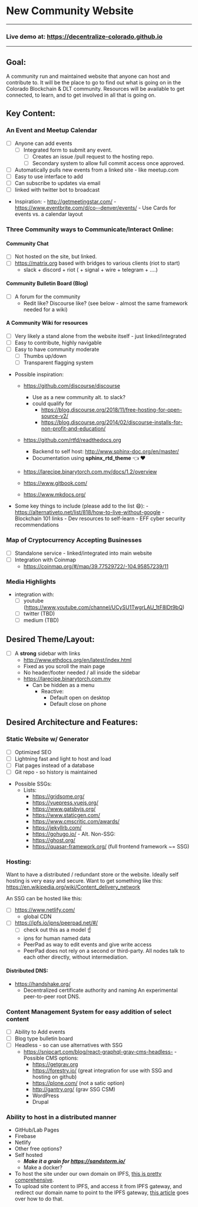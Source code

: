 # New Community Website
---
### Live demo at: https://decentralize-colorado.github.io
---
## Goal:
A community run and maintained website that anyone can host and contribute to. It will be the place to go to find out what is going on in the Colorado Blockchain & DLT community. Resources will be available to get connected, to learn, and to get involved in all that is going on. 

## Key Content:

### An Event and Meetup Calendar

- [ ] Anyone can add events
  - [ ] Integrated form to submit any event.
    - [ ] Creates an issue /pull request to the hosting repo.
    - [ ] Secondary system to allow full commit  access once approved.
- [ ] Automatically pulls new events from a linked site - like meetup.com
- [ ] Easy to use interface to add
- [ ] Can subscribe to updates via email
- [ ] linked with twitter bot to broadcast
- Inspiration:
      - http://getmeetingstar.com/
      - https://www.eventbrite.com/d/co--denver/events/
          - Use Cards for events vs. a calendar layout

### Three Community ways to Communicate/Interact Online: 

#### Community Chat
- [ ] Not hosted on the site, but linked.
- [ ] https://matrix.org based with bridges to various clients (riot to start)
  - slack + discord + riot ( + signal + wire + telegram + ....)

#### Community Bulletin Board (Blog)
- [ ] A forum for the community
    - Redit like? Discourse like?
(see below - almost the same framework needed for a wiki) 

#### A Community Wiki for resources
- [ ] Very likely a stand alone from the website itself - just linked/integrated
- [ ] Easy to contribute, highly navigable
- [ ] Easy to have community moderate
    - [ ] Thumbs up/down
    - [ ] Transparent flagging system
- Possible inspiration:
  - https://github.com/discourse/discourse
    - Use as a new community alt. to slack?
    - could qualify for
      - https://blog.discourse.org/2018/11/free-hosting-for-open-source-v2/
      - https://blog.discourse.org/2014/02/discourse-installs-for-non-profit-and-education/

  - https://github.com/rtfd/readthedocs.org
    - Backend to self host: http://www.sphinx-doc.org/en/master/
    - Documentation using **sphinx_rtd_theme** :point_left: :heart:
  - https://larecipe.binarytorch.com.my/docs/1.2/overview
  - https://www.gitbook.com/
  - https://www.mkdocs.org/
- Some key things to include (please add to the list :smile:):
        - https://alternativeto.net/list/818/how-to-live-without-google
        - Blockchain 101 links
        - Dev resources to self-learn
        - EFF cyber security recommendations


### Map of Cryptocurrency Accepting Businesses

- [ ] Standalone service - linked/integrated into main website
- [ ] Integration with Coinmap
  - https://coinmap.org/#/map/39.77529722/-104.95857239/11
   

### Media Highlights
- integration with:
  - [ ] youtube (https://www.youtube.com/channel/UCySU1TwgrLAU_1tF8lDt9bQ)
  - [ ] twitter (TBD)
  - [ ] medium (TBD)
  
## Desired Theme/Layout:
  - [ ] A **strong** sidebar with links
    - http://www.ethdocs.org/en/latest/index.html
    - Fixed as you scroll the main page
    - No header/footer needed / all inside the sidebar
    - https://larecipe.binarytorch.com.my
      - Can be hidden as a menu
        - Reactive:
          - Default open on desktop
          - Default close on phone


## Desired Architecture and Features:

### Static Website w/ Generator
   - [ ] Optimized SEO
   - [ ] Lightning fast and light to host and load
   - [ ] Flat pages instead of a database
   - [ ] Git repo - so history is maintained
   - Possible SSGs:
     - Lists:
       - https://gridsome.org/
       - https://vuepress.vuejs.org/
       - https://www.gatsbyjs.org/
       - https://www.staticgen.com/
       - https://www.cmscritic.com/awards/
       - https://jekyllrb.com/
       - https://gohugo.io/
    - Alt. Non-SSG:
        - https://ghost.org/
        - https://quasar-framework.org/ (full frontend framework ~= SSG)

### Hosting:
Want to have a distributed / redundant store or the website. Ideally self hosting is very easy and secure. Want to get something like this: https://en.wikipedia.org/wiki/Content_delivery_network

An SSG can be hosted like this:
  - [ ] https://www.netlify.com/
    - global CDN
  - [ ] https://ipfs.io/ipns/peerpad.net/#/
    - [ ] check out this as a model :point_up:
    - ipns for human named data 
    - PeerPad as way to edit events and give write access
    - PeerPad does not rely on a second or third-party. All nodes talk to each other directly, without intermediation.

#### Distributed DNS:

- https://handshake.org/
  - Decentralized certificate authority and naming
An experimental peer-to-peer root DNS.

### Content Management System for easy addition of select content
   - [ ] Ability to Add events
   - [ ] Blog type bulletin board
   - [ ] Headless - so can use alternatives with SSG
     - https://snipcart.com/blog/react-graphql-grav-cms-headless-
    - Possible CMS options:
        - https://getgrav.org
        - https://forestry.io/ (great integration for use with SSG and hosting on github)
        - https://plone.com/ (not a satic option)
        - http://gantry.org/ (grav SSG CSM)
        - WordPress
        - Drupal

### Ability to host in a distributed manner
- GitHub/Lab Pages
- Firebase
- Netlify
- Other free options?
- Self hosted
  - ***Make it a grain for https://sandstorm.io/***
  - Make a docker?
- To host the site under our own domain on IPFS, [this is pretty comprehensive](https://gist.github.com/claus/1287f47b5fbaaea338ac8a04d02bf258).
- To upload site content to IPFS, and access it from IPFS gateway, and redirect our domain name to point to the IPFS gateway, [this article](https://medium.com/@chrismatthieu/hosting-a-website-via-ipfs-for-free-afee39b84553) goes over how to do that.
